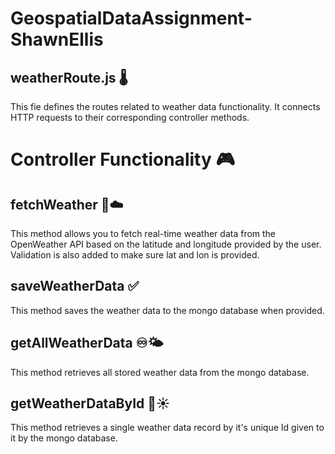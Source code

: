 # GeospatialDataAssignment-ShawnEllis

## weatherRoute.js 🌡️

This fie defines the routes related to weather data functionality. It connects HTTP requests to their corresponding controller methods. 


# Controller Functionality 🎮

## fetchWeather 🛜☁️

This method allows you to fetch real-time weather data from the OpenWeather API based on the latitude and longitude provided by the user. Validation is also added to make sure lat and lon is provided.

## saveWeatherData ✅

This method saves the weather data to the mongo database when provided.

## getAllWeatherData ♾️🌤️

This method retrieves all stored weather data from the mongo database.

## getWeatherDataById 🪪☀️

This method retrieves a single weather data record by it's unique Id given to it by the mongo database. 